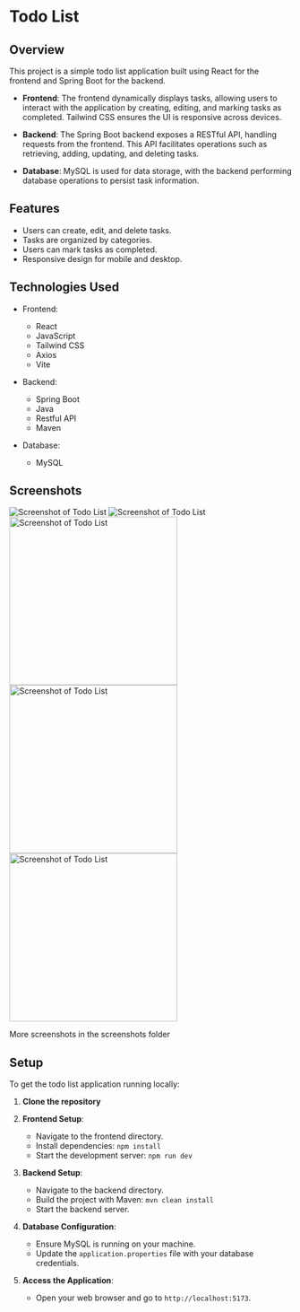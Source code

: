 # Todo List

## Overview

This project is a simple todo list application built using React for the frontend and Spring Boot for the backend.

- **Frontend**: The frontend dynamically displays tasks, allowing users to interact with the application by creating, editing, and marking tasks as completed. Tailwind CSS ensures the UI is responsive across devices.

- **Backend**: The Spring Boot backend exposes a RESTful API, handling requests from the frontend. This API facilitates operations such as retrieving, adding, updating, and deleting tasks.

- **Database**: MySQL is used for data storage, with the backend performing database operations to persist task information.

## Features

- Users can create, edit, and delete tasks.
- Tasks are organized by categories.
- Users can mark tasks as completed.
- Responsive design for mobile and desktop.

## Technologies Used

- Frontend:

  - React
  - JavaScript
  - Tailwind CSS
  - Axios
  - Vite

- Backend:

  - Spring Boot
  - Java
  - Restful API
  - Maven

- Database:
  - MySQL

## Screenshots

<img src="./screenshots/ss1.png" alt="Screenshot of Todo List" />
<img src="./screenshots/ss5.png" alt="Screenshot of Todo List" />
<img src="./screenshots/ss3.png" width="300" alt="Screenshot of Todo List" />
<img src="./screenshots/ss4.png" width="300" alt="Screenshot of Todo List" />
<img src="./screenshots/ss7.png" width="300" alt="Screenshot of Todo List" />

More screenshots in the screenshots folder

## Setup

To get the todo list application running locally:

1. **Clone the repository**

2. **Frontend Setup**:

   - Navigate to the frontend directory.
   - Install dependencies: `npm install`
   - Start the development server: `npm run dev`

3. **Backend Setup**:

   - Navigate to the backend directory.
   - Build the project with Maven: `mvn clean install`
   - Start the backend server.

4. **Database Configuration**:

   - Ensure MySQL is running on your machine.
   - Update the `application.properties` file with your database credentials.

5. **Access the Application**:
   - Open your web browser and go to `http://localhost:5173`.
